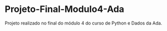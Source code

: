 # Projeto-Final-Modulo4-Ada
Projeto realizado no final do módulo 4 do curso de Python e Dados da Ada.
